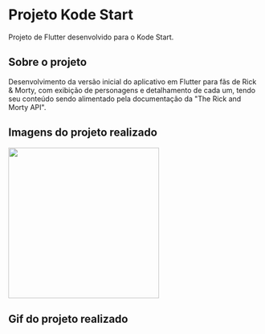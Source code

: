 # Projeto Kode Start

Projeto de Flutter desenvolvido para o Kode Start.

## Sobre o projeto

Desenvolvimento da versão inicial do aplicativo em Flutter para fãs de Rick & Morty, com exibição de personagens e detalhamento de cada um, tendo seu conteúdo sendo alimentado pela documentação da "The Rick and Morty API".

## Imagens do projeto realizado
<div >
<img src="https://user-images.githubusercontent.com/72515480/182054637-e4c7e4df-e03e-41e2-8dcd-db482aa76dc6.png" width="300px" />
</div>

## Gif do projeto realizado



